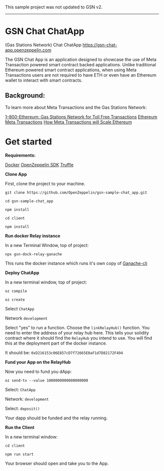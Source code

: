 This sample project was not updated to GSN v2.

---

# GSN Chat ChatApp

(Gas Stations Network) Chat ChatApp
https://gsn-chat-app.openzeppelin.com

The GSN Chat App is an application designed to showcase the use of Meta Transaction powered smart contract backed applications. Unlike traditional Ethereum powered smart contract applications, when using Meta Transactions users are not required to have ETH or even have an Ethereum wallet to interact with smart contracts.

## Background:

To learn more about Meta Transactions and the Gas Stations Network:

[1–800-Ethereum: Gas Stations Network for Toll Free Transactions](https://medium.com/tabookey/1-800-ethereum-gas-stations-network-for-toll-free-transactions-4bbfc03a0a56)
[Ethereum Meta Transactions](https://medium.com/@austin_48503/ethereum-meta-transactions-90ccf0859e84)
[How Meta Transactions will Scale Ethereum](https://medium.com/hackernoon/how-meta-transactions-will-scale-ethereum-e98c848f7719)

# Get started

**Requirements:**

[Docker](https://docker.com)
[OpenZeppelin SDK](https://openzeppelin.com/sdk/)
[Truffle](https://www.trufflesuite.com/)

**Clone App**

First, clone the project to your machine.

`git clone https://github.com/OpenZeppelin/gsn-sample-chat_app.git`

`cd gsn-sample-chat_app`

`npm install`

`cd client`

`npm install`

**Run docker Relay instance**

In a new Terminal Window, top of project:

`npx gsn-dock-relay-ganache`

This runs the docker instance which runs it's own copy of [Ganache-cli](https://www.trufflesuite.com/ganache)

**Deploy ChatApp**

In a new terminal window, top of project:

`oz compile`

`oz create`

Select `ChatApp`

Network `development`

Select "yes" to run a function. Choose the `linkRelayHub()` function. You need to enter the address of your relay hub here. This tells your solidity contract where it should find the `RelayHub` you intend to use. You will find this at the deployment part of the docker instance.

It should be: `0xD216153c06E857cD7f72665E0aF1d7D82172F494`

**Fund your App on the RelayHub**

Now you need to fund you dApp:

`oz send-tx --value 1000000000000000000`

Select: `ChatApp`

Network: `development`

Select: `deposit()`

Your dapp should be funded and the relay running.

**Run the Client**

In a new terminal window:

`cd client`

`npm run start`

Your browser should open and take you to the App.
